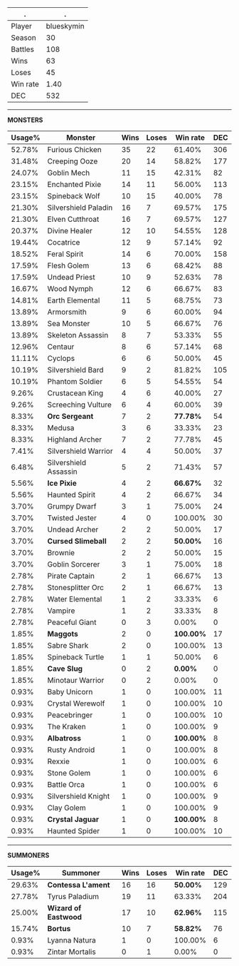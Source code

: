 .|.
|-|-
Player|blueskymin
Season|30
Battles|108
Wins|63
Loses|45
Win rate|1.40
DEC|532

---
**MONSTERS**

Usage%|Monster|Wins|Loses|Win rate|DEC|
-|-|-|-|-|-|
52.78%|Furious Chicken|35|22|61.40%|306|
31.48%|Creeping Ooze|20|14|58.82%|177|
24.07%|Goblin Mech|11|15|42.31%|82|
23.15%|Enchanted Pixie|14|11|56.00%|113|
23.15%|Spineback Wolf|10|15|40.00%|78|
21.30%|Silvershield Paladin|16|7|69.57%|175|
21.30%|Elven Cutthroat|16|7|69.57%|127|
20.37%|Divine Healer|12|10|54.55%|128|
19.44%|Cocatrice|12|9|57.14%|92|
18.52%|Feral Spirit|14|6|70.00%|158|
17.59%|Flesh Golem|13|6|68.42%|88|
17.59%|Undead Priest|10|9|52.63%|78|
16.67%|Wood Nymph|12|6|66.67%|83|
14.81%|Earth Elemental|11|5|68.75%|73|
13.89%|Armorsmith|9|6|60.00%|94|
13.89%|Sea Monster|10|5|66.67%|76|
13.89%|Skeleton Assassin|8|7|53.33%|55|
12.96%|Centaur|8|6|57.14%|68|
11.11%|Cyclops|6|6|50.00%|45|
10.19%|Silvershield Bard|9|2|81.82%|105|
10.19%|Phantom Soldier|6|5|54.55%|54|
9.26%|Crustacean King|4|6|40.00%|27|
9.26%|Screeching Vulture|6|4|60.00%|39|
8.33%|**Orc Sergeant**|7|2|**77.78%**|54|
8.33%|Medusa|3|6|33.33%|23|
8.33%|Highland Archer|7|2|77.78%|45|
7.41%|Silvershield Warrior|4|4|50.00%|37|
6.48%|Silvershield Assassin|5|2|71.43%|57|
5.56%|**Ice Pixie**|4|2|**66.67%**|32|
5.56%|Haunted Spirit|4|2|66.67%|34|
3.70%|Grumpy Dwarf|3|1|75.00%|24|
3.70%|Twisted Jester|4|0|100.00%|30|
3.70%|Undead Archer|2|2|50.00%|17|
3.70%|**Cursed Slimeball**|2|2|**50.00%**|16|
3.70%|Brownie|2|2|50.00%|15|
3.70%|Goblin Sorcerer|3|1|75.00%|18|
2.78%|Pirate Captain|2|1|66.67%|13|
2.78%|Stonesplitter Orc|2|1|66.67%|13|
2.78%|Water Elemental|1|2|33.33%|6|
2.78%|Vampire|1|2|33.33%|8|
2.78%|Peaceful Giant|0|3|0.00%|0|
1.85%|**Maggots**|2|0|**100.00%**|17|
1.85%|Sabre Shark|2|0|100.00%|13|
1.85%|Spineback Turtle|1|1|50.00%|6|
1.85%|**Cave Slug**|0|2|**0.00%**|0|
1.85%|Minotaur Warrior|0|2|0.00%|0|
0.93%|Baby Unicorn|1|0|100.00%|11|
0.93%|Crystal Werewolf|1|0|100.00%|10|
0.93%|Peacebringer|1|0|100.00%|10|
0.93%|The Kraken|1|0|100.00%|9|
0.93%|**Albatross**|1|0|**100.00%**|8|
0.93%|Rusty Android|1|0|100.00%|8|
0.93%|Rexxie|1|0|100.00%|6|
0.93%|Stone Golem|1|0|100.00%|6|
0.93%|Battle Orca|1|0|100.00%|6|
0.93%|Silvershield Knight|1|0|100.00%|9|
0.93%|Clay Golem|1|0|100.00%|9|
0.93%|**Crystal Jaguar**|1|0|**100.00%**|8|
0.93%|Haunted Spider|1|0|100.00%|10|

---
**SUMMONERS**

Usage%|Summoner|Wins|Loses|Win rate|DEC|
-|-|-|-|-|-|
29.63%|**Contessa L'ament**|16|16|**50.00%**|129|
27.78%|Tyrus Paladium|19|11|63.33%|204|
25.00%|**Wizard of Eastwood**|17|10|**62.96%**|115|
15.74%|**Bortus**|10|7|**58.82%**|76|
0.93%|Lyanna Natura|1|0|100.00%|6|
0.93%|Zintar Mortalis|0|1|0.00%|0|
